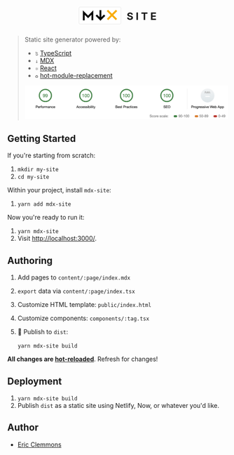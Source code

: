 <h1 align="center">
  <img alt="mdx" height="40" src="https://raw.githubusercontent.com/mdx-js/design/master/assets/logo.svg?sanitize=true" />
  <sup>&nbsp;S I T E</sup>
</h1>

> Static site generator powered by:
>
> - `ʦ` [TypeScript][ts]
> - `↓` [MDX][mdx]
> - `⚛`️ [React][react]
> - `♻` [hot-module-replacement][hmr]
>
> ![lighthouse score](lighthouse.png)

## Getting Started

If you're starting from scratch:

1. `mkdir my-site`
1. `cd my-site`

Within your project, install `mdx-site`:

1. `yarn add mdx-site`

Now you're ready to run it:

1. `yarn mdx-site`
1. Visit <http://localhost:3000/>.

## Authoring

1. Add pages to `content/:page/index.mdx`

1. `export` data via `content/:page/index.tsx`

1. Customize HTML template: `public/index.html`

1. Customize components: `components/:tag.tsx`

1. 🚀 Publish to `dist`:

   `yarn mdx-site build`

**All changes are [hot-reloaded][hmr]**. Refresh for changes!

## Deployment

1. `yarn mdx-site build`
1. Publish `dist` as a static site using Netlify, Now, or whatever you'd like.

## Author

- [Eric Clemmons](ericclemmons.com)

[hmr]: https://github.com/sidorares/hot-module-replacement
[mdx]: https://mdxjs.com/
[now]: https://zeit.co/now
[react]: https://reactjs.org/
[site]: https://ericclemmons.com/
[ts]: https://www.typescriptlang.org/
